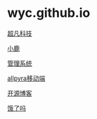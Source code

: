 # wyc.github.io
<a href="https://wangyuchenbv.github.io/day06/code/html/超凡科技.html">超凡科技</a>

<a href="https://wangyuchenbv.github.io/小鹿 - 副本/html/001.html">小鹿</a>

<a href="https://wangyuchenbv.github.io/day10/html/004.html">管理系统</a>


<a href="https://wangyuchenbv.github.io/allpyra/html/001.html">allpyra移动端</a>

<a href="https://wangyuchenbv.github.io/开源博客页面 1/code/html/001.html">开源博客</a>


<a href="https://wangyuchenbv.github.io/饿了吗/code/html/001饿了吗.html">饿了吗</a>






